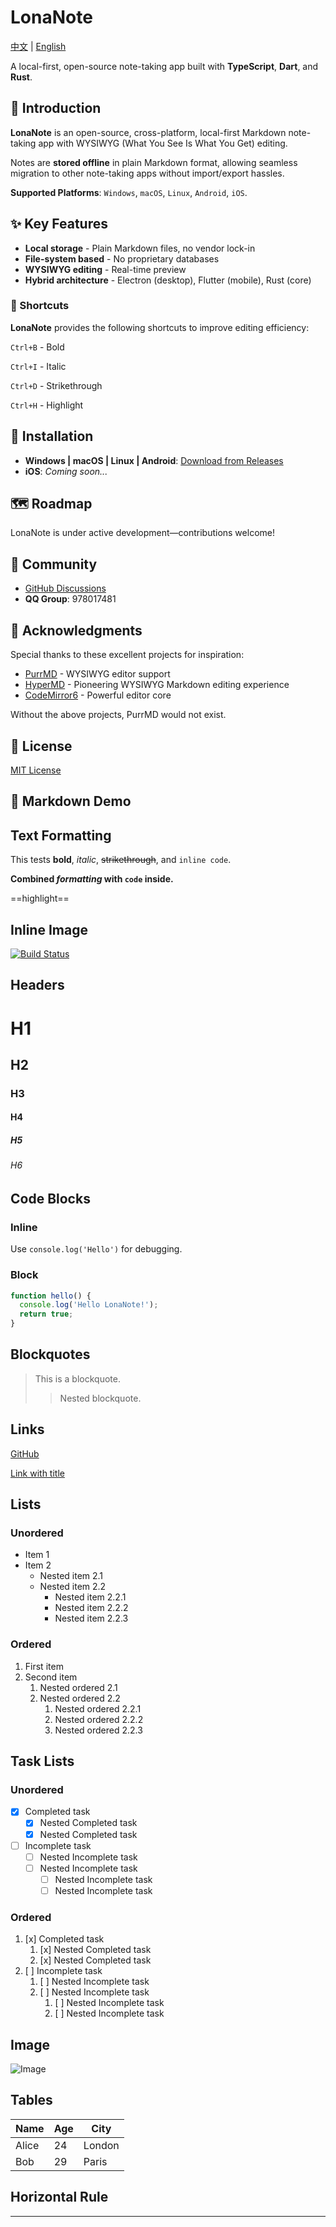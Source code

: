 # LonaNote

[中文](README.md) | [English](README_en.md)

A local-first, open-source note-taking app built with **TypeScript**, **Dart**, and **Rust**.

## 🎉 Introduction

**LonaNote** is an open-source, cross-platform, local-first Markdown note-taking app with WYSIWYG (What You See Is What You Get) editing.

Notes are **stored offline** in plain Markdown format, allowing seamless migration to other note-taking apps without import/export hassles.

**Supported Platforms**: `Windows`, `macOS`, `Linux`, `Android`, `iOS`.


## ✨ Key Features

- **Local storage** - Plain Markdown files, no vendor lock-in
- **File-system based** - No proprietary databases
- **WYSIWYG editing** - Real-time preview
- **Hybrid architecture** - Electron (desktop), Flutter (mobile), Rust (core)


### 🎹 Shortcuts

**LonaNote** provides the following shortcuts to improve editing efficiency:

`Ctrl+B` - Bold

`Ctrl+I` - Italic

`Ctrl+D` - Strikethrough

`Ctrl+H` - Highlight


## 🚀 Installation

- **Windows | macOS | Linux | Android**: [Download from Releases](https://github.com/luoluoqixi/lonanote/releases)
- **iOS**: *Coming soon...*


## 🗺 Roadmap

LonaNote is under active development—contributions welcome!


## 💬 Community

- [GitHub Discussions](https://github.com/luoluoqixi/lonanote/discussions)
- **QQ Group**: 978017481


## 🙏 Acknowledgments

Special thanks to these excellent projects for inspiration:

- [PurrMD](https://github.com/luoluoqixi/purrmd) - WYSIWYG editor support
- [HyperMD](https://github.com/laobubu/HyperMD) - Pioneering WYSIWYG Markdown editing experience
- [CodeMirror6](https://codemirror.net/) - Powerful editor core

Without the above projects, PurrMD would not exist.


## 📝 License

[MIT License](https://github.com/luoluoqixi/lonanote/blob/main/LICENSE)



## 🌈 Markdown Demo


## Text Formatting

This tests **bold**, *italic*, ~~strikethrough~~, and `inline code`.

**Combined *formatting* with `code` inside.**

==highlight==

## Inline Image

[![Build Status](https://github.com/luoluoqixi/lonanote/actions/workflows/release.yml/badge.svg)](https://github.com/luoluoqixi/lonanote/actions/workflows/release.yml)

## Headers

# H1
## H2
### H3
#### H4
##### H5
###### H6

## Code Blocks

### Inline

Use `console.log('Hello')` for debugging.

### Block

```javascript
function hello() {
  console.log('Hello LonaNote!');
  return true;
}
```

## Blockquotes

> This is a blockquote.
>> Nested blockquote.

## Links

[GitHub](https://github.com/luoluoqixi/lonanote)

[Link with title](https://github.com/luoluoqixi/lonanote "LonaNote")

## Lists

### Unordered

- Item 1
- Item 2
    - Nested item 2.1
    - Nested item 2.2
        - Nested item 2.2.1
        - Nested item 2.2.2
        - Nested item 2.2.3

### Ordered

1. First item
2. Second item
    1. Nested ordered 2.1
    2. Nested ordered 2.2
        1. Nested ordered 2.2.1
        2. Nested ordered 2.2.2
        3. Nested ordered 2.2.3

## Task Lists

### Unordered

- [x] Completed task
    - [x] Nested Completed task
    - [x] Nested Completed task
- [ ] Incomplete task
    - [ ] Nested Incomplete task
    - [ ] Nested Incomplete task
        - [ ] Nested Incomplete task
        - [ ] Nested Incomplete task

### Ordered

1. [x] Completed task
    1. [x] Nested Completed task
    2. [x] Nested Completed task
2. [ ] Incomplete task
    1. [ ] Nested Incomplete task
    2. [ ] Nested Incomplete task
        1. [ ] Nested Incomplete task
        2. [ ] Nested Incomplete task

## Image

![Image](assets/images/icon.png)

## Tables

| Name   | Age | City    |
| ------ | --- | ------- |
| Alice  | 24  | London  |
| Bob    | 29  | Paris   |


## Horizontal Rule

---
